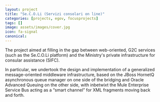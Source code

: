 ```yaml
---
layout: project
title: "Se.C.O.Li (Servizi consolari on line)"
categories: [projects, egov, focusprojects]
tags: []
image: assets/images/cover.jpg
icon: fa-signal
canonical:
---
```


The project aimed at filling in the gap between web-oriented, G2C services (such as the Se.C.O.Li platform) and the Ministry's private infrastructure for consular assistance (SIFC).

In particular, we undertook the design and implementation of a generalized message-oriented middleware infrastructure, based on the JBoss HornetQ asynchronous queue manager on one side of the bridging and Oracle Advanced Queuing on the other side, with inbetwixt the Mule Enterprise Service Bus acting as a “smart channel” for XML fragments moving back and forth.
